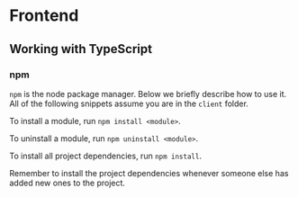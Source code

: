 # Frontend

## Working with TypeScript

### npm

`npm` is the node package manager.
Below we briefly describe how to use it.
All of the following snippets assume you are in the `client` folder.

To install a module, run `npm install <module>`.

To uninstall a module, run `npm uninstall <module>`.

To install all project dependencies, run `npm install`.

Remember to install the project dependencies whenever someone else has added new ones to the project.

